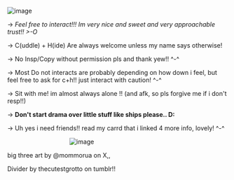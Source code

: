 
![image](https://github.com/user-attachments/assets/a12b37ac-e869-45f2-a0d0-9918d50709b2)



-> *Feel free to interact!!! Im very nice and sweet and very approachable trust!! >-O*

-> C(uddle) + H(ide) Are always welcome unless my name says otherwise!

-> No Insp/Copy without permission pls and thank yew!! ^-^

-> Most Do not interacts are probably depending on how down i feel, but feel free to ask for c+h!! just interact with caution! ^-^

-> Sit with me! im almost always alone !! (and afk, so pls forgive me if i don't resp!!)

-> **Don't start drama over little stuff like ships please.. D:**

-> Uh yes i need friends!! read my carrd that i linked 4 more info, lovely! ^-^

‎ ‎ ‎ ‎ ‎ ‎ ‎ ‎ ‎ ‎ ‎ ‎‎ ‎‎ ‎ ‎ ‎ ‎ ‎ ‎ ‎ ‎ ‎ ‎ ‎ ‎ ‎ ‎ ‎ ‎ ‎ ‎  ‎ ‎ ‎ ‎ ‎ ![image](https://github.com/user-attachments/assets/b00b620b-ddee-4407-a167-cb60978d1eda)

big three art by @mommorua on X,,

 Divider by thecutestgrotto on tumblr!!

